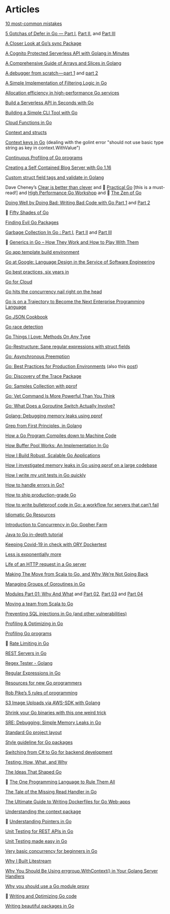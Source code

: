 # Articles

[10 most-common mistakes](https://medium.com/@teivah/the-top-10-most-common-mistakes-ive-seen-in-go-projects-4b79d4f6cd65)

[5 Gotchas of Defer in Go — Part I](https://blog.learngoprogramming.com/gotchas-of-defer-in-go-1-8d070894cb01), [Part II](https://blog.learngoprogramming.com/5-gotchas-of-defer-in-go-golang-part-ii-cc550f6ad9aa), and [Part III](https://blog.learngoprogramming.com/5-gotchas-of-defer-in-go-golang-part-iii-36a1ab3d6ef1)

[A Closer Look at Go’s sync Package](https://medium.com/@teivah/a-closer-look-at-go-sync-package-9f4e4a28c35a)

[A Cognito Protected Serverless API with Golang in Minutes](https://serifandsemaphore.io/a-cognito-protected-serverless-api-with-golang-in-minutes-a054c9f50cf3)

[A Comprehensive Guide of Arrays and Slices in Golang](https://www.sohamkamani.com/blog/golang/arrays-vs-slices/)

[A debugger from scratch — part 1](https://medium.com/@lizrice/a-debugger-from-scratch-part-1-7f55417bc85f) and [part 2](https://medium.com/@lizrice/a-debugger-from-scratch-part-2-9954006850bd)

[A Simple Implementation of Filtering Logic in Go](https://medium.com/@zach_johnson/a-simple-implementation-of-filtering-logic-in-go-f45a24413aaf)

[Allocation efficiency in high-performance Go services](https://segment.com/blog/allocation-efficiency-in-high-performance-go-services/)

[Build a Serverless API in Seconds with Go](https://serifandsemaphore.io/build-a-serverless-api-in-seconds-with-go-c504398d86f6)

[Building a Simple CLI Tool with Go](https://blog.rapid7.com/2016/08/04/build-a-simple-cli-tool-with-golang/)

[Cloud Functions in Go](https://medium.com/yakka/cloud-functions-in-go-94c1014a6fe4)

[Context and structs](https://blog.golang.org/context-and-structs)

[Context keys in Go](https://medium.com/@matryer/context-keys-in-go-5312346a868d) (dealing with the golint error "should not use basic type string as key in context.WithValue")

[Continuous Profiling of Go programs](https://medium.com/google-cloud/continuous-profiling-of-go-programs-96d4416af77b)

[Creating a Self Contained Blog Server with Go 1.16](https://www.brian.dev/self-contained-blog-server-with-go-1-16/)

[Custom struct field tags and validate in Golang](https://medium.com/swlh/custom-struct-field-tags-and-validation-in-golang-9a7aeedcdc5b)

Dave Cheney’s [Clear is better than clever](https://dave.cheney.net/paste/clear-is-better-than-clever.pdf) and &#x1F34E; [Practical Go](https://dave.cheney.net/practical-go/presentations/qcon-china.html) [this is a must-read!] and [High Performance Go Workshop](https://dave.cheney.net/high-performance-go-workshop/gopherchina-2019.html) and &#x1F34E; [The Zen of Go](https://dave.cheney.net/2020/02/23/the-zen-of-go)

[Doing Well by Doing Bad: Writing Bad Code with Go Part 1](https://medium.com/capital-one-tech/doing-well-by-doing-bad-writing-bad-code-with-go-part-1-2dbb96ce079a) and [Part 2](https://medium.com/capital-one-tech/doing-well-by-doing-bad-writing-bad-code-with-go-part-2-e270d305c9f7)

&#x1F34E; [Fifty Shades of Go](http://devs.cloudimmunity.com/gotchas-and-common-mistakes-in-go-golang/index.html)

[Finding Evil Go Packages](https://michenriksen.com/blog/finding-evil-go-packages/)

[Garbage Collection In Go : Part I](https://www.ardanlabs.com/blog/2018/12/garbage-collection-in-go-part1-semantics.html), [Part II](https://www.ardanlabs.com/blog/2019/05/garbage-collection-in-go-part2-gctraces.html) and [Part III](https://www.ardanlabs.com/blog/2019/07/garbage-collection-in-go-part3-gcpacing.html)

&#x1F34E; [Generics in Go – How They Work and How to Play With Them](https://blog.tempus-ex.com/generics-in-go-how-they-work-and-how-to-play-with-them/)

[Go app template build environment](https://github.com/thockin/go-build-template)

[Go at Google: Language Design in the Service of Software Engineering](https://talks.golang.org/2012/splash.article)

[Go best practices, six years in](https://peter.bourgon.org/go-best-practices-2016)

[Go for Cloud](https://rakyll.org/go-cloud/)

[Go hits the concurrency nail right on the head](https://eli.thegreenplace.net/2018/go-hits-the-concurrency-nail-right-on-the-head/)

[Go is on a Trajectory to Become the Next Enterprise Programming Language](https://hackernoon.com/go-is-on-a-trajectory-to-become-the-next-enterprise-programming-language-3b75d70544e)

[Go JSON Cookbook](https://eli.thegreenplace.net/2019/go-json-cookbook/)

[Go race detection](https://medium.com/krakensystems-blog/golang-race-detection-51a1fea43931)

[Go Things I Love: Methods On Any Type](https://medium.com/swlh/go-things-i-love-methods-on-any-type-8aee0c3bc03d)

[Go-Restructure: Sane regular expressions with struct fields](https://github.com/alexflint/go-restructure)

[Go: Asynchronous Preemption](https://medium.com/a-journey-with-go/go-asynchronous-preemption-b5194227371c)

[Go: Best Practices for Production Environments](https://peter.bourgon.org/go-in-production/) (also this [post](https://peter.bourgon.org/go-in-production/))

[Go: Discovery of the Trace Package](https://medium.com/a-journey-with-go/go-discovery-of-the-trace-package-e5a821743c3c)

[Go: Samples Collection with pprof](https://medium.com/a-journey-with-go/go-samples-collection-with-pprof-2a63c3e8a142)

[Go: Vet Command Is More Powerful Than You Think](https://medium.com/a-journey-with-go/go-vet-command-is-more-powerful-than-you-think-563e9fdec2f5)

[Go: What Does a Goroutine Switch Actually Involve?](https://medium.com/a-journey-with-go/go-what-does-a-goroutine-switch-actually-involve-394c202dddb7)

[Golang: Debugging memory leaks using pprof](https://dev.to/davidsbond/golang-debugging-memory-leaks-using-pprof-5di8)

[Grep from First Principles, in Golang](https://willdemaine.ghost.io/grep-from-first-principles-in-golang/)

[How a Go Program Compiles down to Machine Code](https://hackernoon.com/how-a-go-program-compiles-down-to-machine-code-e4532dc8b8ca)

[How Buffer Pool Works: An Implementation In Go](https://brunocalza.me/how-buffer-pool-works-an-implementation-in-go/)

[How I Build Robust, Scalable Go Applications](https://medium.com/better-programming/how-i-build-robust-scalable-go-applications-192a0df32d1)

[How I investigated memory leaks in Go using pprof on a large codebase](https://medium.com/free-code-camp/how-i-investigated-memory-leaks-in-go-using-pprof-on-a-large-codebase-4bec4325e192)

[How I write my unit tests in Go quickly](https://dev.to/ilyakaznacheev/how-i-write-my-unit-tests-in-go-quickly-4bd5?utm_source=dormosheio&utm_campaign=dormosheio)

[How to handle errors in Go?](https://web3.coach/golang-how-to-handle-errors-five-rules)

[How to ship production-grade Go](https://www.oreilly.com/ideas/how-to-ship-production-grade-go)

[How to write bulletproof code in Go: a workflow for servers that can’t fail](https://medium.freecodecamp.org/how-to-write-bulletproof-code-in-go-a-workflow-for-servers-that-cant-fail-10a14a765f22)

[Idiomatic Go Resources](https://medium.com/@dgryski/idiomatic-go-resources-966535376dba)

[Introduction to Concurrency in Go: Gopher Farm](https://medium.com/@olena_stoliarova/introduction-to-concurrency-in-go-gopher-farm-3aa23f253420)

[Java to Go in-depth tutorial](https://yourbasic.org/golang/go-java-tutorial/)

[Keeping Covid-19 in check with ORY Dockertest](https://www.ory.sh/dockertest-gaen-google-apple-exposure-notification-covid-19/)

[Less is exponentially more](https://commandcenter.blogspot.com/2012/06/less-is-exponentially-more.html)

[Life of an HTTP request in a Go server](https://eli.thegreenplace.net/2021/life-of-an-http-request-in-a-go-server/)

[Making The Move from Scala to Go, and Why We’re Not Going Back](https://movio.co/blog/migrate-Scala-to-Go/)

[Managing Groups of Goroutines in Go](https://medium.com/swlh/managing-groups-of-gorutines-in-go-ee7523e3eaca)

[Modules Part 01: Why And What](https://www.ardanlabs.com/blog/2019/10/modules-01-why-and-what.html) and [Part 02](https://www.ardanlabs.com/blog/2019/12/modules-02-projects-dependencies-gopls.html), [Part 03](https://www.ardanlabs.com/blog/2019/12/modules-03-minimal-version-selection.html) and [Part 04](https://www.ardanlabs.com/blog/2020/02/modules-04-mirros-checksums-athens.html)

[Moving a team from Scala to Go](http://jimplush.com/talk/2015/12/19/moving-a-team-from-scala-to-golang/)

[Preventing SQL injections in Go (and other vulnerabilities)](https://blog.sqreen.com/preventing-sql-injections-in-go-and-other-vulnerabilities/)

[Profiling & Optimizing in Go](https://github.com/bradfitz/talk-yapc-asia-2015)

[Profiling Go programs](https://blog.golang.org/profiling-go-programs)

&#x1F34E; [Rate Limiting in Go](https://medium.com/@justin.graber/rate-limiting-in-golang-f3ed2c62df36)

[REST Servers in Go](https://eli.thegreenplace.net/2021/rest-servers-in-go-part-1-standard-library/)

[Regex Tester - Golang](https://regex-golang.appspot.com/assets/html/index.html)

[Regular Expressions in Go](https://progolang.com/regular-expressions-in-go/)

[Resources for new Go programmers](https://dave.cheney.net/resources-for-new-go-programmers)

[Rob Pike’s 5 rules of programming](https://users.ece.utexas.edu/~adnan/pike.html)

[S3 Image Uploads via AWS-SDK with Golang](https://medium.com/@questhenkart/s3-image-uploads-via-aws-sdk-with-golang-63422857c548)

[Shrink your Go binaries with this one weird trick](https://blog.filippo.io/shrink-your-go-binaries-with-this-one-weird-trick/)

[SRE: Debugging: Simple Memory Leaks in Go](https://medium.com/dm03514-tech-blog/sre-debugging-simple-memory-leaks-in-go-e0a9e6d63d4d)

[Standard Go project layout](https://github.com/golang-standards/project-layout)

[Style guideline for Go packages](https://rakyll.org/style-packages/)

[Switching from C# to Go for backend development](https://aluma.io/resources/blog/switching-from-c-to-go-for-backend-development)

[Testing: How, What, and Why](https://dave.cheney.net/paste/gopherchina-2019-testing-talk.pdf)

[The Ideas That Shaped Go](https://medium.com/@dgryski/the-ideas-that-shaped-go-21850a74295f)

&#x1F34E; [The One Programming Language to Rule Them All](https://medium.com/better-programming/the-one-programming-language-to-rule-them-all-620366df2805)

[The Tale of the Missing Read Handler in Go](https://zupzup.org/go-missing-read-handler/)

[The Ultimate Guide to Writing Dockerfiles for Go Web-apps](https://blog.hasura.io/the-ultimate-guide-to-writing-dockerfiles-for-go-web-apps-336efad7012c/)

[Understanding the context package](https://medium.com/rungo/understanding-the-context-package-b2e407a9cdae)

&#x1F34E; [Understanding Pointers in Go](https://www.digitalocean.com/community/conceptual_articles/understanding-pointers-in-go)

[Unit Testing for REST APIs in Go](https://codeburst.io/unit-testing-for-rest-apis-in-go-86c70dada52d)

[Unit Testing made easy in Go](https://medium.com/rungo/unit-testing-made-easy-in-go-25077669318)

[Very basic concurrency for beginners in Go](https://medium.com/@matryer/very-basic-concurrency-for-beginners-in-go-663e63c6ba07)

[Why I Built Litestream](https://litestream.io/blog/why-i-built-litestream/)

[Why You Should Be Using errgroup.WithContext() in Your Golang Server Handlers](https://bionic.fullstory.com/why-you-should-be-using-errgroup-withcontext-in-golang-server-handlers)

[Why you should use a Go module proxy](https://arslan.io/2019/08/02/why-you-should-use-a-go-module-proxy/)

&#x1F34E; [Writing and Optimizing Go code](https://github.com/dgryski/go-perfbook/blob/master/performance.md)

[Writing beautiful packages in Go](https://medium.com/@matryer/video-writing-beautiful-packages-in-go-fab1138608ee)


